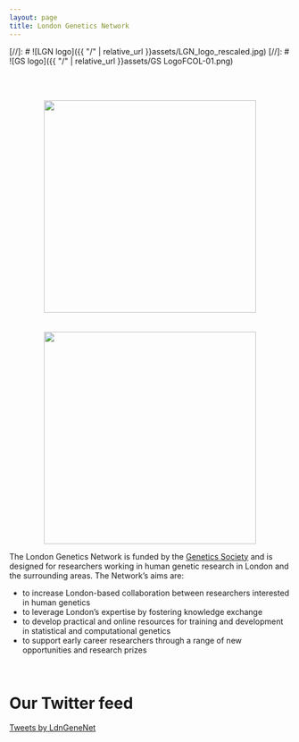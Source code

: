 ```yaml
---
layout: page
title: London Genetics Network
---
```



[//]: # ![LGN logo]({{ "/" | relative_url }}assets/LGN_logo_rescaled.jpg) 
[//]: # ![GS logo]({{ "/" | relative_url }}assets/GS LogoFCOL-01.png)

  <br>
  <br>
<p align="center">
  <img src="{{ "/" | relative_url }}assets/GS LogoFCOL-01.png" width="380" /> <br><br><br>
  <img src="{{ "/" | relative_url }}assets/LGNLogo_new.jpg" width="380" />
</p>

The London Genetics Network is funded by the <a href="https://genetics.org.uk" rel="noopener noreferrer" target="_blank">Genetics Society</a> and is designed for researchers working in human genetic research in London and the surrounding areas. The Network’s aims are: 

* to increase London-based collaboration between researchers interested in human genetics
* to leverage London’s expertise by fostering knowledge exchange 
* to develop practical and online resources for training and development in statistical and computational genetics
* to support early career researchers through a range of new opportunities and research prizes


<br> 

# Our Twitter feed

<a class="twitter-timeline" href="https://twitter.com/LdnGeneNet?ref_src=twsrc%5Etfw">Tweets by LdnGeneNet</a> <script async src="https://platform.twitter.com/widgets.js" charset="utf-8"></script> 


